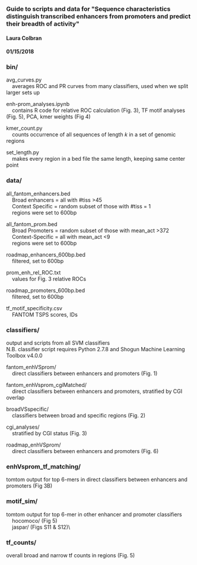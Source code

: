 ### Guide to scripts and data for "Sequence characteristics distinguish transcribed enhancers from promoters and predict their breadth of activity"
#### Laura Colbran
#### 01/15/2018

### bin/
avg_curves.py\
&nbsp;&nbsp;&nbsp;&nbsp;averages ROC and PR curves from many classifiers, used when we split larger sets up


enh-prom_analyses.ipynb\
&nbsp;&nbsp;&nbsp;&nbsp;contains R code for relative ROC calculation (Fig. 3), TF motif analyses (Fig. 5), PCA, kmer weights (Fig 4)


kmer_count.py\
&nbsp;&nbsp;&nbsp;&nbsp;counts occurrence of all sequences of length _k_ in a set of genomic regions


set_length.py\
&nbsp;&nbsp;&nbsp;&nbsp;makes every region in a bed file the same length, keeping same center point

### data/
all_fantom_enhancers.bed\
&nbsp;&nbsp;&nbsp;&nbsp;Broad enhancers = all with #tiss >45\
&nbsp;&nbsp;&nbsp;&nbsp;Context Specific = random subset of those with #tiss = 1\
&nbsp;&nbsp;&nbsp;&nbsp;regions were set to 600bp     


all_fantom_prom.bed\
&nbsp;&nbsp;&nbsp;&nbsp;Broad Promoters = random subset of those with mean_act >372\
&nbsp;&nbsp;&nbsp;&nbsp;Context-Specific = all with mean_act <9\
&nbsp;&nbsp;&nbsp;&nbsp;regions were set to 600bp


roadmap_enhancers_600bp.bed\
&nbsp;&nbsp;&nbsp;&nbsp;filtered, set to 600bp


prom_enh_rel_ROC.txt\
&nbsp;&nbsp;&nbsp;&nbsp;values for Fig. 3 relative ROCs
 

roadmap_promoters_600bp.bed\
&nbsp;&nbsp;&nbsp;&nbsp;filtered, set to 600bp


tf_motif_specificity.csv\
&nbsp;&nbsp;&nbsp;&nbsp;FANTOM TSPS scores, IDs

### classifiers/
output and scripts from all SVM classifiers\
N.B. classifier script requires Python 2.7.8 and Shogun Machine Learning Toolbox v4.0.0

fantom_enhVSprom/\
&nbsp;&nbsp;&nbsp;&nbsp;direct classifiers between enhancers and promoters (Fig. 1)

fantom_enhVsprom_cgiMatched/\
&nbsp;&nbsp;&nbsp;&nbsp;direct classifiers between enhancers and promoters, stratified by CGI overlap

broadVSspecific/\
&nbsp;&nbsp;&nbsp;&nbsp;classifiers between broad and specific regions (Fig. 2)


cgi_analyses/\
&nbsp;&nbsp;&nbsp;&nbsp;stratified by CGI status (Fig. 3)


roadmap_enhVSprom/\
&nbsp;&nbsp;&nbsp;&nbsp;direct classifiers between enhancers and promoters (Fig. 6)

### enhVsprom_tf_matching/
tomtom output for top 6-mers in direct classifiers between enhancers and promoters (Fig 3B)

### motif_sim/
tomtom output for top 6-mer in other enhancer and promoter classifiers\
&nbsp;&nbsp;&nbsp;&nbsp;hocomoco/ (Fig 5)\
&nbsp;&nbsp;&nbsp;&nbsp;jaspar/ (Figs S11 & S12)\

### tf_counts/
overall broad and narrow tf counts in regions (Fig. 5)
